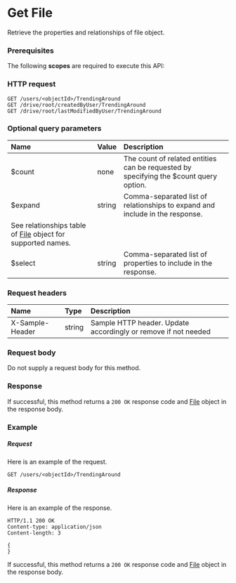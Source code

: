 # Get File

Retrieve the properties and relationships of file object.
### Prerequisites
The following **scopes** are required to execute this API: 
### HTTP request
<!-- { "blockType": "ignored" } -->
```http
GET /users/<objectId>/TrendingAround
GET /drive/root/createdByUser/TrendingAround
GET /drive/root/lastModifiedByUser/TrendingAround
```
### Optional query parameters
|Name|Value|Description|
|:---------------|:--------|:-------|
|$count|none|The count of related entities can be requested by specifying the $count query option.|
|$expand|string|Comma-separated list of relationships to expand and include in the response. 
See relationships table of [File](../resources/file.md) object for supported names. |
|$select|string|Comma-separated list of properties to include in the response.|

### Request headers
| Name       | Type | Description|
|:-----------|:------|:----------|
| X-Sample-Header  | string  | Sample HTTP header. Update accordingly or remove if not needed|

### Request body
Do not supply a request body for this method.
### Response
If successful, this method returns a `200 OK` response code and [File](../resources/file.md) object in the response body.
### Example
##### Request
Here is an example of the request.
<!-- {
  "blockType": "request",
  "name": "get_file"
}-->
```http
GET /users/<objectId>/TrendingAround
```
##### Response
Here is an example of the response.
<!-- {
  "blockType": "response",
  "truncated": false,
  "@odata.type": "microsoft.graph.file"
} -->
```http
HTTP/1.1 200 OK
Content-type: application/json
Content-length: 3

{
}
```
If successful, this method returns a `200 OK` response code and [File](../resources/file.md) object in the response body.

<!-- uuid: e2cda87a-22fe-4354-9701-2ab2822c86eb
2015-10-18 19:39:26 UTC -->
<!-- {
  "type": "#page.annotation",
  "description": "Get File",
  "keywords": "",
  "section": "documentation",
  "tocPath": ""
}-->